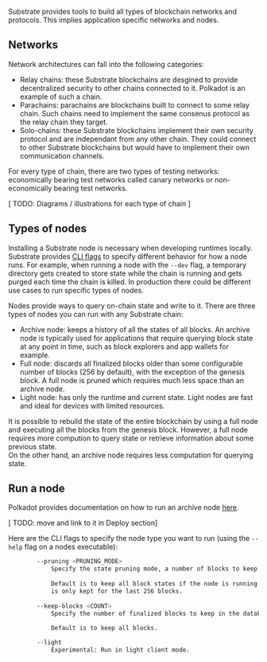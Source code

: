 Substrate provides tools to build all types of blockchain networks and protocols. 
This implies application specific networks and nodes.

## Networks 

Network architectures can fall into the following categories:

- Relay chains: these Substrate blockchains are desgined to provide decentralized security to other chains connected to it. 
Polkadot is an example of such a chain.
- Parachains: parachains are blockchains built to connect to some relay chain. Such chains need to implement the same consenus protocol as the relay chain they target.
- Solo-chains: these Substrate blockchains implement their own security protocol and are independant from any other chain.
They could connect to other Substrate blockchains but would have to implement their own communication channels.

For every type of chain, there are two types of testing networks: economically bearing test networks called canary networks or non-economically bearing test networks.

[ TODO: Diagrams / illustrations for each type of chain ]

## Types of nodes

Installing a Substrate node is necessary when developing runtimes locally.
Substrate provides [CLI flags](/todo) to specify different behavior for how a node runs. 
For example, when running a node with the `--dev` flag, a temporary directory gets created to store state while the chain is running and gets purged each time the chain is killed. 
In production there could be different use cases to run specific types of nodes.

Nodes provide ways to query on-chain state and write to it.
There are three types of nodes you can run with any Substrate chain:

- Archive node: keeps a history of all the states of all blocks. An archive node is typically used for applications that require querying block state at any point in time, such as block explorers and app wallets for example.
- Full node: discards all finalized blocks older than some configurable number of blocks (256 by default), with the exception of the genesis block. A full node is pruned which requires much less space than an archive node.
- Light node: has only the runtime and current state. Light nodes are fast and ideal for devices with limited resources.

It is possible to rebuild the state of the entire blockchain by using a full node and executing all the blocks from the genesis block. 
However, a full node requires more compution to query state or retrieve information about some previous state.  
On the other hand, an archive node requires less computation for querying state.

## Run a node

Polkadot provides documentation on how to run an archive node [here](https://wiki.polkadot.network/docs/maintain-sync#running-an-archive-node). 

[ TODO: move and link to it in Deploy section]

Here are the CLI flags to specify the node type you want to run (using the `--help` flag on a nodes executable):

```bash
        --pruning <PRUNING_MODE>
            Specify the state pruning mode, a number of blocks to keep or 'archive'.
            
            Default is to keep all block states if the node is running as a validator (i.e. 'archive'), otherwise state
            is only kept for the last 256 blocks.
        
        --keep-blocks <COUNT>
            Specify the number of finalized blocks to keep in the database.
            
            Default is to keep all blocks.

        --light                            
            Experimental: Run in light client mode.
```

